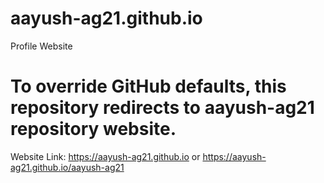 # aayush-ag21.github.io
Profile Website

# To override GitHub defaults, this repository redirects to aayush-ag21 repository website.
Website Link: https://aayush-ag21.github.io or https://aayush-ag21.github.io/aayush-ag21
